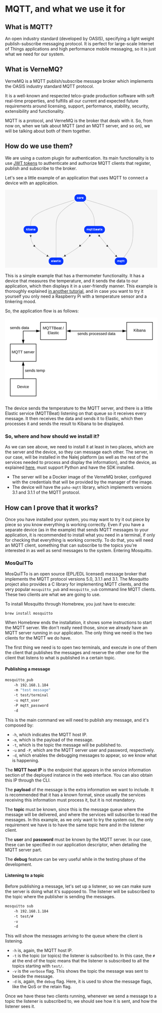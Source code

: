 # MQTT, and what we use it for

## What is MQTT?

An open industry standard (developed by OASIS), specifying a light weight publish-subscribe messaging protocol. It is perfect for large-scale Internet of Things applications and high performance mobile messaging, so it is just what we need for our system.

## What is VerneMQ?

VerneMQ is a MQTT publish/subscribe message broker which implements the OASIS industry standard MQTT protocol.

It is a well-known and respected telco-grade production software with soft real-time properties, and fulfills all our current and expected future requirements around licensing, support, performance, stability, security, extensibility and functionality.

MQTT is a protocol, and VerneMQ is the broker that deals with it. So, from now on, when we talk about MQTT (and an MQTT server, and so on), we will be talking about both of them together.

## How do we use them?

We are using a custom plugin for authentication. Its main functionality is to use [JWT tokens](https://jwt.io/) to authenticate and authorize MQTT clients that register, publish and subscribe to the broker.

Let's see a little example of an application that uses MQTT to connect a device with an application.

![App instance diagram](../img/tut_mqtt_example_appinstance_diagram.png)

This is a simple example that has a thermometer functionality. It has a device that measures the temperature, and it sends the data to our application, which then displays it in a user-friendly manner. This example is thoroughly explained [in another tutorial](endtoendtutorial.md), and in case you want to try it yourself you only need a Raspberry Pi with a temperature sensor and a tinkering mood.

So, the application flow is as follows:

![Application flow](../img/tut_mqtt_endtoend_app_flow.png)

The device sends the temperature to the MQTT server, and there is a little Elastic service (MQTTBeat) listening on that queue so it receives every message. It then receives the data and sends it to Elastic, which then processes it and sends the result to Kibana to be displayed.

### So, where and how should we install it?

As we can see above, we need to install it at least in two places, which are the server and the device, so they can message each other. The server, in our case, will be installed in the Nalej platform (as well as the rest of the services needed to process and display the information), and the device, as explained [here](installingsdkindevice.md), must support Python and have the SDK installed.

- The server will be a Docker image of the VerneMQ broker, configured with the credentials that will be provided by the manager of the image.
- The device will have the `paho-mqtt` library, which implements versions 3.1 and 3.1.1 of the MQTT protocol.

## How can I prove that it works?

Once you have installed your system, you may want to try it out piece by piece so you know everything is working correctly. Even if you have a separate device (as in the example) that sends MQTT messages to your application, it is recommended to install what you need in a terminal, if only for checking that everything is working correctly. To do that, you will need an MQTT client, something that can subscribe to the topics you're interested in as well as send messages to the system. Entering Mosquitto.

### MosQuiTTo

MosQuiTTo  is an open source (EPL/EDL licensed) message broker that implements the MQTT protocol versions 5.0, 3.1.1 and 3.1. The Mosquitto project also provides a C library for implementing MQTT clients, and the very popular `mosquitto_pub` and `mosquitto_sub` command line MQTT clients. These two clients are what we are going to use. 

To install Mosquitto through Homebrew, you just have to execute:

```bash
brew install mosquitto
```

When Homebrew ends the installation, it shows some instructions to start the MQTT server. We don't really need those, since we already have an MQTT server running in our applicaton. The only thing we need is the two clients for the MQTT we do have.

The first thing we need is to open two terminals, and execute in one of them the client that publishes the messages and reserve the other one for the client that listens to what is published in a certain topic. 

#### Publishing a message

```bash
mosquitto_pub 
	-h 192.168.1.184 
	-m "test message"
	-t test/terminal
	-u mqtt_user
	-P mqtt_password
	-d
```

This is the main command we will need to publish any message, and it's composed by:

- `-h`, which indicates the MQTT host IP.
- `-m`, which is the payload of the message.
- `-t`, which is the topic the message will be published to.
- `-u` and `-P`, which are the MQTT server user and password, respectively.
- `-d`, which enables the debugging messages to appear, so we know what is happening.

The **MQTT host IP** is the endpoint that appears in the service information section of the deployed instance in the web interface. You can also obtain this IP through the CLI.

The **payload** of the message is the extra information we want to include. It is recommended that it has a known format, since usually the services receiving this information must process it, but it is not mandatory.

The **topic** must be known, since this is the message queue where the message will be delivered, and where the services will subscribe to read the messages. In this example, as we only want to try the system out, the only requirement we have is to have the same topic here and in the listener client.

The **user** and **password** must be known by the MQTT server. In our case, these can be specified in our application descriptor, when detailing the MQTT server part.

The **debug** feature can be very useful while in the testing phase of the development.

#### Listening to a topic

Before publishing a message, let's set up a listener, so we can make sure the server is doing what it's supposed to. The listener will be subscribed to the topic where the publisher is sending the messages.

```bash
mosquitto sub
	-h 192.168.1.184 
	-t test/#
	-v
	-d
```

This will show the messages arriving to the queue where the client is listening.

- `-h` is, again, the MQTT host IP.
- `-t` is the topic (or topics) the listener is subscribed to. In this case, the `#` at the end of the topic means that the listener is subscribed to all the topics starting with `test/`.
- `-v` is the `verbose` flag. This shows the topic the message was sent to beside the message. 
- `-d` is, again, the `debug` flag. Here, it is used to show the message flags, like the QoS or the retain flag.

Once we have these two clients running, whenever we send a message to a topic the listener is subscribed to, we should see how it is sent, and how the listener sees it.